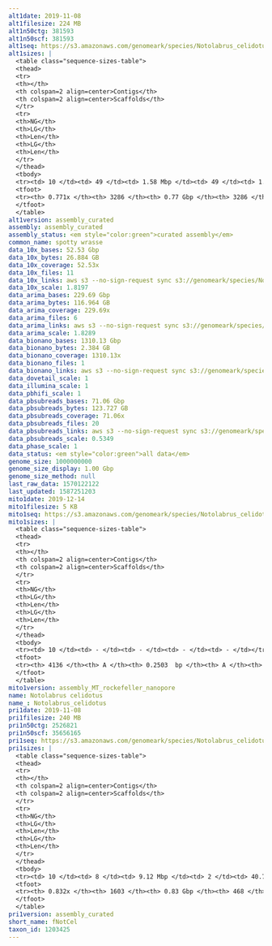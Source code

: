 ```yaml
---
alt1date: 2019-11-08
alt1filesize: 224 MB
alt1n50ctg: 381593
alt1n50scf: 381593
alt1seq: https://s3.amazonaws.com/genomeark/species/Notolabrus_celidotus/fNotCel1/assembly_curated/fNotCel1.alt.cur.20191108.fasta.gz
alt1sizes: |
  <table class="sequence-sizes-table">
  <thead>
  <tr>
  <th></th>
  <th colspan=2 align=center>Contigs</th>
  <th colspan=2 align=center>Scaffolds</th>
  </tr>
  <tr>
  <th>NG</th>
  <th>LG</th>
  <th>Len</th>
  <th>LG</th>
  <th>Len</th>
  </tr>
  </thead>
  <tbody>
  <tr><td> 10 </td><td> 49 </td><td> 1.58 Mbp </td><td> 49 </td><td> 1.58 Mbp </td></tr>  <tr><td> 20 </td><td> 128 </td><td> 1.07 Mbp </td><td> 128 </td><td> 1.07 Mbp </td></tr>  <tr><td> 30 </td><td> 238 </td><td> 0.77 Mbp </td><td> 238 </td><td> 0.77 Mbp </td></tr>  <tr><td> 40 </td><td> 395 </td><td> 0.55 Mbp </td><td> 395 </td><td> 0.55 Mbp </td></tr>  <tr style="background-color:#cccccc;"><td> 50 </td><td> 612 </td><td> 0.38 Mbp </td><td> 612 </td><td> 0.38 Mbp </td></tr>  <tr><td> 60 </td><td> 947 </td><td> 0.23 Mbp </td><td> 947 </td><td> 0.23 Mbp </td></tr>  <tr><td> 70 </td><td> 1604 </td><td> 96.40 Kbp </td><td> 1604 </td><td> 96.40 Kbp </td></tr>  <tr><td> 80 </td><td> - </td><td> - </td><td> - </td><td> - </td></tr>  <tr><td> 90 </td><td> - </td><td> - </td><td> - </td><td> - </td></tr>  <tr><td> 100 </td><td> - </td><td> - </td><td> - </td><td> - </td></tr>  </tbody>
  <tfoot>
  <tr><th> 0.771x </th><th> 3286 </th><th> 0.77 Gbp </th><th> 3286 </th><th> 0.77 Gbp </th></tr>
  </tfoot>
  </table>
alt1version: assembly_curated
assembly: assembly_curated
assembly_status: <em style="color:green">curated assembly</em>
common_name: spotty wrasse
data_10x_bases: 52.53 Gbp
data_10x_bytes: 26.884 GB
data_10x_coverage: 52.53x
data_10x_files: 11
data_10x_links: aws s3 --no-sign-request sync s3://genomeark/species/Notolabrus_celidotus/fNotCel1/genomic_data/10x/ .<br>
data_10x_scale: 1.8197
data_arima_bases: 229.69 Gbp
data_arima_bytes: 116.964 GB
data_arima_coverage: 229.69x
data_arima_files: 6
data_arima_links: aws s3 --no-sign-request sync s3://genomeark/species/Notolabrus_celidotus/fNotCel1/genomic_data/arima/ .<br>
data_arima_scale: 1.8289
data_bionano_bases: 1310.13 Gbp
data_bionano_bytes: 2.384 GB
data_bionano_coverage: 1310.13x
data_bionano_files: 1
data_bionano_links: aws s3 --no-sign-request sync s3://genomeark/species/Notolabrus_celidotus/fNotCel1/genomic_data/bionano/ .<br>
data_dovetail_scale: 1
data_illumina_scale: 1
data_pbhifi_scale: 1
data_pbsubreads_bases: 71.06 Gbp
data_pbsubreads_bytes: 123.727 GB
data_pbsubreads_coverage: 71.06x
data_pbsubreads_files: 20
data_pbsubreads_links: aws s3 --no-sign-request sync s3://genomeark/species/Notolabrus_celidotus/fNotCel1/genomic_data/pacbio/ . --exclude "*ccs.bam*"<br>
data_pbsubreads_scale: 0.5349
data_phase_scale: 1
data_status: <em style="color:green">all data</em>
genome_size: 1000000000
genome_size_display: 1.00 Gbp
genome_size_method: null
last_raw_data: 1570122122
last_updated: 1587251203
mito1date: 2019-12-14
mito1filesize: 5 KB
mito1seq: https://s3.amazonaws.com/genomeark/species/Notolabrus_celidotus/fNotCel1/assembly_MT_rockefeller_nanopore/fNotCel1.MT.20191214.fasta.gz
mito1sizes: |
  <table class="sequence-sizes-table">
  <thead>
  <tr>
  <th></th>
  <th colspan=2 align=center>Contigs</th>
  <th colspan=2 align=center>Scaffolds</th>
  </tr>
  <tr>
  <th>NG</th>
  <th>LG</th>
  <th>Len</th>
  <th>LG</th>
  <th>Len</th>
  </tr>
  </thead>
  <tbody>
  <tr><td> 10 </td><td> - </td><td> - </td><td> - </td><td> - </td></tr>  <tr><td> 20 </td><td> - </td><td> - </td><td> - </td><td> - </td></tr>  <tr><td> 30 </td><td> - </td><td> - </td><td> - </td><td> - </td></tr>  <tr><td> 40 </td><td> - </td><td> - </td><td> - </td><td> - </td></tr>  <tr style="background-color:#cccccc;"><td> 50 </td><td> - </td><td style="background-color:#ff8888;"> - </td><td> - </td><td style="background-color:#ff8888;"> - </td></tr>  <tr><td> 60 </td><td> - </td><td> - </td><td> - </td><td> - </td></tr>  <tr><td> 70 </td><td> - </td><td> - </td><td> - </td><td> - </td></tr>  <tr><td> 80 </td><td> - </td><td> - </td><td> - </td><td> - </td></tr>  <tr><td> 90 </td><td> - </td><td> - </td><td> - </td><td> - </td></tr>  <tr><td> 100 </td><td> - </td><td> - </td><td> - </td><td> - </td></tr>  </tbody>
  <tfoot>
  <tr><th> 4136 </th><th> A </th><th> 0.2503  bp </th><th> A </th><th> 0.2503  bp </th></tr>
  </tfoot>
  </table>
mito1version: assembly_MT_rockefeller_nanopore
name: Notolabrus celidotus
name_: Notolabrus_celidotus
pri1date: 2019-11-08
pri1filesize: 240 MB
pri1n50ctg: 2526821
pri1n50scf: 35656165
pri1seq: https://s3.amazonaws.com/genomeark/species/Notolabrus_celidotus/fNotCel1/assembly_curated/fNotCel1.pri.cur.20191108.fasta.gz
pri1sizes: |
  <table class="sequence-sizes-table">
  <thead>
  <tr>
  <th></th>
  <th colspan=2 align=center>Contigs</th>
  <th colspan=2 align=center>Scaffolds</th>
  </tr>
  <tr>
  <th>NG</th>
  <th>LG</th>
  <th>Len</th>
  <th>LG</th>
  <th>Len</th>
  </tr>
  </thead>
  <tbody>
  <tr><td> 10 </td><td> 8 </td><td> 9.12 Mbp </td><td> 2 </td><td> 40.77 Mbp </td></tr>  <tr><td> 20 </td><td> 20 </td><td> 6.85 Mbp </td><td> 4 </td><td> 39.65 Mbp </td></tr>  <tr><td> 30 </td><td> 37 </td><td> 5.48 Mbp </td><td> 7 </td><td> 38.34 Mbp </td></tr>  <tr><td> 40 </td><td> 59 </td><td> 4.04 Mbp </td><td> 10 </td><td> 37.09 Mbp </td></tr>  <tr style="background-color:#cccccc;"><td> 50 </td><td> 89 </td><td style="background-color:#88ff88;"> 2.53 Mbp </td><td> 12 </td><td style="background-color:#88ff88;"> 35.66 Mbp </td></tr>  <tr><td> 60 </td><td> 138 </td><td> 1.63 Mbp </td><td> 15 </td><td> 32.41 Mbp </td></tr>  <tr><td> 70 </td><td> 230 </td><td> 0.72 Mbp </td><td> 19 </td><td> 29.53 Mbp </td></tr>  <tr><td> 80 </td><td> 632 </td><td> 95.27 Kbp </td><td> 22 </td><td> 26.92 Mbp </td></tr>  <tr><td> 90 </td><td> - </td><td> - </td><td> - </td><td> - </td></tr>  <tr><td> 100 </td><td> - </td><td> - </td><td> - </td><td> - </td></tr>  </tbody>
  <tfoot>
  <tr><th> 0.832x </th><th> 1603 </th><th> 0.83 Gbp </th><th> 468 </th><th> 0.85 Gbp </th></tr>
  </tfoot>
  </table>
pri1version: assembly_curated
short_name: fNotCel
taxon_id: 1203425
---
```

